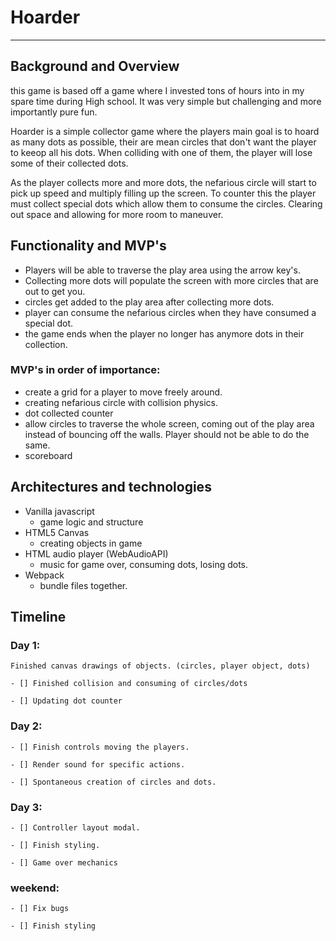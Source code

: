 # Hoarder 
_______________________________________________________________________________

## Background and Overview 

this game is based off a game where I invested tons of hours into in my spare time during High school. It was very simple but challenging and more importantly pure fun. 

Hoarder is a simple collector game where the players main goal is to hoard as many dots as possible, their are mean circles that don't want the player to keeop all his dots. When colliding with one of them, the player will lose some of their collected dots.

As the player collects more and more dots, the nefarious circle will start to pick up speed and multiply filling up the screen. To counter this the player must collect special dots which allow them to consume the circles. Clearing out space and allowing for more room to maneuver. 

## Functionality and MVP's

- Players will be able to traverse the play area using the arrow key's. 
- Collecting more dots will populate the screen with more circles that are out to get you.
- circles get added to the play area after collecting more dots. 
- player can consume the nefarious circles when they have consumed a special dot.
- the game ends when the player no longer has anymore dots in their collection. 


### MVP's in order of importance: 

 - create a grid for a player to move freely around.
 - creating nefarious circle with collision physics.
 - dot collected counter 
 - allow circles to traverse the whole screen, coming out of the play area instead of bouncing off the walls. Player should not be able to do the same. 
 - scoreboard

## Architectures and technologies

- Vanilla javascript 
    - game logic and structure
- HTML5 Canvas 
    - creating objects in game
- HTML audio player (WebAudioAPI)
    - music for game over, consuming dots, losing dots.
- Webpack 
    - bundle files together. 


## Timeline 

### Day 1: 
    
    

    Finished canvas drawings of objects. (circles, player object, dots)

    - [] Finished collision and consuming of circles/dots

    - [] Updating dot counter 

### Day 2: 

    - [] Finish controls moving the players.

    - [] Render sound for specific actions.

    - [] Spontaneous creation of circles and dots. 

### Day 3: 

    - [] Controller layout modal. 

    - [] Finish styling. 

    - [] Game over mechanics 


### weekend: 

    - [] Fix bugs 

    - [] Finish styling 

